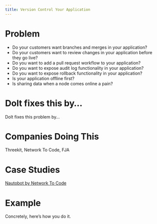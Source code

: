 ```yaml
---
title: Version Control Your Application
---
```


# Problem

* Do your customers want branches and merges in your application? 
* Do your customers want to review changes in your application before they go live? 
* Do you want to add a pull request workflow to your application?
* Do you want to expose audit log functionality in your application?
* Do you want to expose rollback functionality in your application?
* Is your application offline first? 
* Is sharing data when a node comes online a pain?

# Dolt fixes this by…

Dolt fixes this problem by…

# Companies Doing This

Threekit, Network To Code, FJA

# Case Studies

[Nautobot by Network To Code](https://www.dolthub.com/blog/2021-11-19-dolt-nautobot/)

# Example

Concretely, here’s how you do it.
